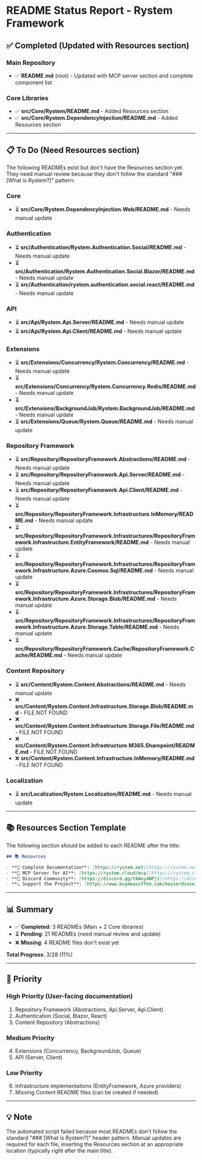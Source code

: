 # README Status Report - Rystem Framework

## ✅ Completed (Updated with Resources section)

### Main Repository
- ✅ **README.md** (root) - Updated with MCP server section and complete component list

### Core Libraries  
- ✅ **src/Core/Rystem/README.md** - Added Resources section
- ✅ **src/Core/Rystem.DependencyInjection/README.md** - Added Resources section

---

## 📋 To Do (Need Resources section)

The following READMEs exist but don't have the Resources section yet. They need manual review because they don't follow the standard "### [What is Rystem?]" pattern:

### Core
- ⏳ **src/Core/Rystem.DependencyInjection.Web/README.md** - Needs manual update

### Authentication
- ⏳ **src/Authentication/Rystem.Authentication.Social/README.md** - Needs manual update
- ⏳ **src/Authentication/Rystem.Authentication.Social.Blazor/README.md** - Needs manual update
- ⏳ **src/Authentication/rystem.authentication.social.react/README.md** - Needs manual update

### API
- ⏳ **src/Api/Rystem.Api.Server/README.md** - Needs manual update
- ⏳ **src/Api/Rystem.Api.Client/README.md** - Needs manual update

### Extensions
- ⏳ **src/Extensions/Concurrency/Rystem.Concurrency/README.md** - Needs manual update
- ⏳ **src/Extensions/Concurrency/Rystem.Concurrency.Redis/README.md** - Needs manual update
- ⏳ **src/Extensions/BackgroundJob/Rystem.BackgroundJob/README.md** - Needs manual update
- ⏳ **src/Extensions/Queue/Rystem.Queue/README.md** - Needs manual update

### Repository Framework
- ⏳ **src/Repository/RepositoryFramework.Abstractions/README.md** - Needs manual update
- ⏳ **src/Repository/RepositoryFramework.Api.Server/README.md** - Needs manual update
- ⏳ **src/Repository/RepositoryFramework.Api.Client/README.md** - Needs manual update
- ⏳ **src/Repository/RepositoryFramework.Infrastructure.InMemory/README.md** - Needs manual update
- ⏳ **src/Repository/RepositoryFramework.Infrastructures/RepositoryFramework.Infrastructure.EntityFramework/README.md** - Needs manual update
- ⏳ **src/Repository/RepositoryFramework.Infrastructures/RepositoryFramework.Infrastructure.Azure.Cosmos.Sql/README.md** - Needs manual update
- ⏳ **src/Repository/RepositoryFramework.Infrastructures/RepositoryFramework.Infrastructure.Azure.Storage.Blob/README.md** - Needs manual update
- ⏳ **src/Repository/RepositoryFramework.Infrastructures/RepositoryFramework.Infrastructure.Azure.Storage.Table/README.md** - Needs manual update
- ⏳ **src/Repository/RepositoryFramework.Cache/RepositoryFramework.Cache/README.md** - Needs manual update

### Content Repository
- ⏳ **src/Content/Rystem.Content.Abstractions/README.md** - Needs manual update
- ❌ **src/Content/Rystem.Content.Infrastructure.Storage.Blob/README.md** - FILE NOT FOUND
- ❌ **src/Content/Rystem.Content.Infrastructure.Storage.File/README.md** - FILE NOT FOUND
- ❌ **src/Content/Rystem.Content.Infrastructure.M365.Sharepoint/README.md** - FILE NOT FOUND
- ❌ **src/Content/Rystem.Content.Infrastructure.InMemory/README.md** - FILE NOT FOUND

### Localization
- ⏳ **src/Localization/Rystem.Localization/README.md** - Needs manual update

---

## 📚 Resources Section Template

The following section should be added to each README after the title:

```markdown
## 📚 Resources

- **📖 Complete Documentation**: [https://rystem.net](https://rystem.net)
- **🤖 MCP Server for AI**: [https://rystem.cloud/mcp](https://rystem.cloud/mcp)
- **💬 Discord Community**: [https://discord.gg/tkWvy4WPjt](https://discord.gg/tkWvy4WPjt)
- **☕ Support the Project**: [https://www.buymeacoffee.com/keyserdsoze](https://www.buymeacoffee.com/keyserdsoze)
```

---

## 📊 Summary

- ✅ **Completed**: 3 READMEs (Main + 2 Core libraries)
- ⏳ **Pending**: 21 READMEs (need manual review and update)
- ❌ **Missing**: 4 README files don't exist yet

**Total Progress**: 3/28 (11%)

---

## 🎯 Priority

### High Priority (User-facing documentation)
1. Repository Framework (Abstractions, Api.Server, Api.Client)
2. Authentication (Social, Blazor, React)
3. Content Repository (Abstractions)

### Medium Priority
4. Extensions (Concurrency, BackgroundJob, Queue)
5. API (Server, Client)

### Low Priority
6. Infrastructure implementations (EntityFramework, Azure providers)
7. Missing Content README files (can be created if needed)

---

## 💡 Note

The automated script failed because most READMEs don't follow the standard "### [What is Rystem?]" header pattern. Manual updates are required for each file, inserting the Resources section at an appropriate location (typically right after the main title).
